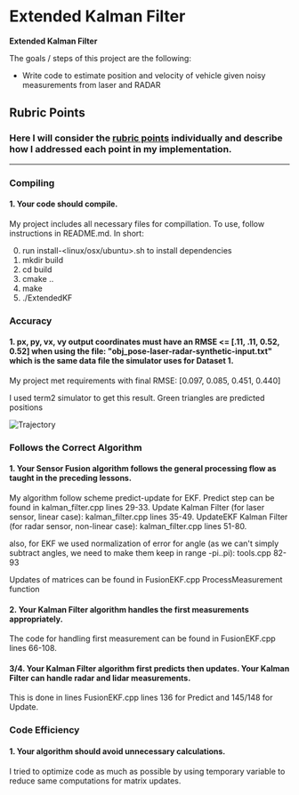 # **Extended Kalman Filter** 

**Extended Kalman Filter**

The goals / steps of this project are the following:
* Write code to estimate position and velocity of vehicle given noisy measurements from laser and RADAR


[//]: # (Image References)

[image1]: ./imgs/trajectory.png "Trajectory"
[image2]: ./imgs/artitecture_text.png "Architecture text"
[image3]: ./imgs/architecture.png "Architecture"
[image4]: ./imgs/1.jpg "Image 1"
[image5]: ./imgs/2.jpg "Image 2"
[image6]: ./imgs/3.jpg "Image 3"
[image7]: ./imgs/feature_maps.png "Feature maps"

## Rubric Points
### Here I will consider the [rubric points](https://review.udacity.com/#!/rubrics/1962/view) individually and describe how I addressed each point in my implementation.  

---
### Compiling

#### 1. Your code should compile.
My project includes all necessary files for compillation. To use, follow instructions in README.md. In short:

0. run install-<linux/osx/ubuntu>.sh to install dependencies
1. mkdir build
2. cd build
3. cmake ..
4. make
5. ./ExtendedKF

### Accuracy

#### 1. px, py, vx, vy output coordinates must have an RMSE <= [.11, .11, 0.52, 0.52] when using the file: "obj_pose-laser-radar-synthetic-input.txt" which is the same data file the simulator uses for Dataset 1.

My project met requirements with final RMSE: [0.097, 0.085, 0.451, 0.440]

I used term2 simulator to get this result. Green triangles are predicted positions

![Trajectory][image1]

### Follows the Correct Algorithm

#### 1. Your Sensor Fusion algorithm follows the general processing flow as taught in the preceding lessons.

My algorithm follow scheme predict-update for EKF. 
Predict step can be found in kalman_filter.cpp lines 29-33.
Update Kalman Filter (for laser sensor, linear case): kalman_filter.cpp lines 35-49.
UpdateEKF Kalman Filter (for radar sensor, non-linear case): kalman_filter.cpp lines 51-80.

also, for EKF we used normalization of error for angle (as we can't simply subtract angles, we need to make them keep in range -pi..pi):
tools.cpp 82-93

Updates of matrices can be found in FusionEKF.cpp ProcessMeasurement function

#### 2. Your Kalman Filter algorithm handles the first measurements appropriately.

The code for handling first measurement can be found in FusionEKF.cpp lines 66-108.

#### 3/4. Your Kalman Filter algorithm first predicts then updates. Your Kalman Filter can handle radar and lidar measurements.

This is done in lines FusionEKF.cpp lines 136 for Predict and 145/148 for Update.

### Code Efficiency

#### 1. Your algorithm should avoid unnecessary calculations.

I tried to optimize code as much as possible by using temporary variable to reduce same computations for matrix updates.
